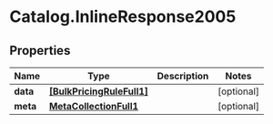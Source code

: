 # Catalog.InlineResponse2005

## Properties
Name | Type | Description | Notes
------------ | ------------- | ------------- | -------------
**data** | [**[BulkPricingRuleFull1]**](BulkPricingRuleFull1.md) |  | [optional] 
**meta** | [**MetaCollectionFull1**](MetaCollectionFull1.md) |  | [optional] 
